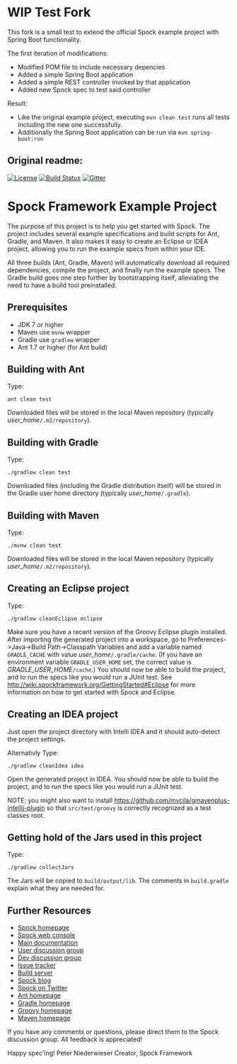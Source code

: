 WIP Test Fork
=============
This fork is a small test to extend the official Spock example project with Spring Boot functionality.

The first iteration of modifications:
- Modified POM file to include necessary depencies
- Added a simple Spring Boot application
- Added a simple REST controller invoked by that application
- Added new Spock spec to test said controller

Result: 
- Like the original example project, executing `mvn clean test` runs all tests including the new one successfully.
- Additionally the Spring Boot application can be run via `mvn spring-boot:run`

Original readme:
---------------

[![License](https://img.shields.io/badge/License-Apache%202.0-blue.svg)](https://github.com/spockframework/spock/blob/master/LICENSE)
[![Build Status](https://img.shields.io/travis/spockframework/spock-example/master.svg?label=Build)](https://travis-ci.org/spockframework/spock-example)
[![Gitter](https://badges.gitter.im/spockframework/spock.svg)](https://gitter.im/spockframework/spock?utm_source=badge&utm_medium=badge&utm_campaign=pr-badge)

Spock Framework Example Project
===============================

The purpose of this project is to help you get started with Spock. The project includes several example specifications and build scripts for Ant, Gradle, and Maven. It also makes it easy to create an Eclipse or IDEA project, allowing you to run the example specs from within your IDE.

All three builds (Ant, Gradle, Maven) will automatically download all required dependencies, compile the project, and finally run the example specs. The Gradle build goes one step further by bootstrapping itself, alleviating the need to have a build tool preinstalled.

Prerequisites
-------------
- JDK 7 or higher
- Maven use `mvnw` wrapper
- Gradle use `gradlew` wrapper
- Ant 1.7 or higher (for Ant build)

Building with Ant
-----------------
Type:

    ant clean test

Downloaded files will be stored in the local Maven repository (typically *user_home*`/.m2/repository`).

Building with Gradle
--------------------
Type:

    ./gradlew clean test

Downloaded files (including the Gradle distribution itself) will be stored in the Gradle user home directory (typically *user_home*`/.gradle`).

Building with Maven
-------------------
Type:

    ./mvnw clean test

Downloaded files will be stored in the local Maven repository (typically *user_home*`/.m2/repository`).

Creating an Eclipse project
---------------------------
Type:

    ./gradlew cleanEclipse eclipse

Make sure you have a recent version of the Groovy Eclipse plugin installed. After importing the generated project into a workspace, go to Preferences->Java->Build Path->Classpath Variables and add a variable named `GRADLE_CACHE` with value *user_home*`/.gradle/cache`. (If you have an environment variable `GRADLE_USER_HOME` set, the correct value is *GRADLE_USER_HOME*`/cache`.) You should now be able to build the project, and to run the specs like you would run a JUnit test. See http://wiki.spockframework.org/GettingStarted#Eclipse for more information on how to get started with Spock and Eclipse.

Creating an IDEA project
---------------------------
Just open the project directory with Intelli IDEA and it should auto-detect the project settings. 

Alternativly Type:

    ./gradlew cleanIdea idea

Open the generated project in IDEA. You should now be able to build the project, and to run the specs like you would run a JUnit test.

NOTE: you might also want to install https://github.com/mycila/gmavenplus-intellij-plugin so that `src/test/groovy` is correctly recognized as a test classes root.

Getting hold of the Jars used in this project
---------------------------------------------
Type:

    ./gradlew collectJars

The Jars will be copied to `build/output/lib`. The comments in `build.gradle` explain what they are needed for.

Further Resources
-----------------

* [Spock homepage](http://spockframework.org)
* [Spock web console](https://meetspock.appspot.com)
* [Main documentation](http://docs.spockframework.org/)
* [User discussion group](http://forum.spockframework.org)
* [Dev discussion group](http://dev.forum.spockframework.org)
* [Issue tracker](http://issues.spockframework.org)
* [Build server](http://builds.spockframework.org)
* [Spock blog](http://blog.spockframework.org)
* [Spock on Twitter](https://twitter.com/spockframework)
* [Ant homepage](http://ant.apache.org)
* [Gradle homepage](http://www.gradle.org)
* [Groovy homepage](http://groovy-lang.org/)
* [Maven homepage](http://maven.apache.org)

If you have any comments or questions, please direct them to the Spock discussion group. All feedback is appreciated!

Happy spec'ing!
Peter Niederwieser
Creator, Spock Framework

